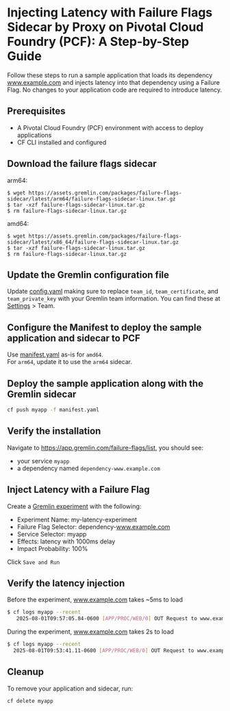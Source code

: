 # Injecting Latency with Failure Flags Sidecar by Proxy on Pivotal Cloud Foundry (PCF): A Step-by-Step Guide

Follow these steps to run a sample application that loads its dependency www.example.com and injects latency into that dependency using a Failure Flag. No changes to your application code are required to introduce latency.

## Prerequisites

- A Pivotal Cloud Foundry (PCF) environment with access to deploy applications
- CF CLI installed and configured

## Download the failure flags sidecar

arm64:
```
$ wget https://assets.gremlin.com/packages/failure-flags-sidecar/latest/arm64/failure-flags-sidecar-linux.tar.gz
$ tar -xzf failure-flags-sidecar-linux.tar.gz
$ rm failure-flags-sidecar-linux.tar.gz
```
amd64:
```
$ wget https://assets.gremlin.com/packages/failure-flags-sidecar/latest/x86_64/failure-flags-sidecar-linux.tar.gz
$ tar -xzf failure-flags-sidecar-linux.tar.gz
$ rm failure-flags-sidecar-linux.tar.gz
```

## Update the Gremlin configuration file

Update [config.yaml](config.yaml) making sure to replace `team_id`, `team_certificate`, and `team_private_key` with your Gremlin team information.
You can find these at [Settings](https://app.gremlin.com/settings) > Team.

## Configure the Manifest to deploy the sample application and sidecar to PCF

Use [manifest.yaml](manifest.yaml) as-is for `amd64`.  
For `arm64`, update it to use the `arm64` sidecar.

## Deploy the sample application along with the Gremlin sidecar

```bash
cf push myapp -f manifest.yaml
```

## Verify the installation

Navigate to https://app.gremlin.com/failure-flags/list, you should see:
- your service `myapp`
- a dependency named `dependency-www.example.com`

## Inject Latency with a Failure Flag

Create a [Gremlin experiment](https://app.gremlin.com/failure-flags/new) with the following:
- Experiment Name: my-latency-experiment
- Failure Flag Selector: dependency-www.example.com
- Service Selector: myapp
- Effects: latency with 1000ms delay
- Impact Probability: 100%

Click `Save and Run`

## Verify the latency injection


Before the experiment, www.example.com takes ~5ms to load
```bash
$ cf logs myapp --recent
   2025-08-01T09:57:05.84-0600 [APP/PROC/WEB/0] OUT Request to www.example.com - Status: 200 OK | Duration: 5.393351ms
```

During the experiment, www.example.com takes 2s to load
```bash
$ cf logs myapp --recent
  2025-08-01T09:53:41.11-0600 [APP/PROC/WEB/0] OUT Request to www.example.com - Status: 200 OK | Duration: 2.006431396s
```

## Cleanup

To remove your application and sidecar, run:
```bash
cf delete myapp
```